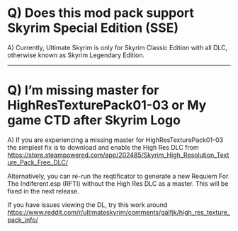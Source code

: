 # Q) Does this mod pack support Skyrim Special Edition (SSE)

A) Currently, Ultimate Skyrim is only for Skyrim Classic Edition with all DLC, otherwise known as Skyrim Legendary Edition.

___

# Q) I’m missing master for HighResTexturePack01-03 or My game CTD after Skyrim Logo

A) If you are experiencing a missing master for HighResTexturePack01-03 the simplest fix is to download and enable the High Res DLC from https://store.steampowered.com/app/202485/Skyrim_High_Resolution_Texture_Pack_Free_DLC/

Alternatively, you can re-run the reqtificator to generate a new Requiem For The Indiferent.esp (RFTI) without the High Res DLC as a master. This will be fixed in the next release.

If you have issues viewing the DL, try this work around https://www.reddit.com/r/ultimateskyrim/comments/galfjk/high_res_texture_pack_info/